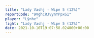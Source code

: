```yaml
---
title: "Lady Vashj - Wipe 5 (12%)"
reportCode: "9VghCRJvynYPpxG1"
player: "Lÿnhe"
fight: "Lady Vashj - Wipe 5 (12%)"
date: 2021-10-10T19:07:58.024000+00:00
---
```

